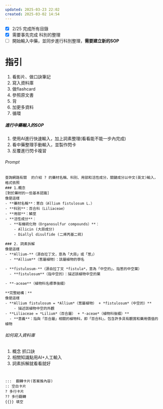 ```yaml
---
updated: 2025-03-23 22:02
created: 2025-03-02 14:54
---
```

- [x] 2/25 完成所有目錄
- [x] 需要事先完成 科別的整理
- [ ] 開始輸入中藥，並同步進行科別整理，**需要建立新的SOP**

# 指引
1. 看影片、做口訣筆記
2. 寫入資料庫
3. 做flashcard
4. 參照原文書
5. 背
6. 加更多資料
7. 循環
##### 進行中藥輸入的SOP
1. 使用AI進行快速輸入，加上詞素整理(看看能不能一步內完成)
2. 看中藥整理手動輸入，並製作閃卡
3. 反覆進行閃卡複習


###### Prompt
```
查詢網路有關  的介紹 ? 的藥材名稱、科別、用部和活性成分，關鍵成分以中文(英文)輸入，格式依照 
### 1.概念
[對於藥材的一些基本認識]
像是這樣
- **藥材名稱**：蔥白（Allium fistulosum L.）
- **科別**：百合科（Liliaceae）
- **用部**：鱗莖
- **活性成分**：
  - **有機硫化物（Organosulfur compounds）**：
    - Allicin (大蒜成分)
    - Diallyl disulfide (二烯丙基二硫)
	  
### 2. 詞素拆解
像是這樣
- **Allium-**（源自拉丁文，意為「大蒜」或「葱」）
  - **Allium**（葱屬植物）：該屬植物的學名

- **fistulosum-**（源自拉丁文 *fistula*，意為「中空的」，指葱的中空葉）
  - **fistulosum**（指中空的）：描述該植物中空的葉

- **-aceae**（植物科名標準後綴）

**完整結構：**
像是這樣
- **Allium fistulosum = *Allium*（葱屬植物） + *fistulosum*（中空的）**
	- 描述該植物中空的外觀
- **Liliaceae = *Lilium*（百合屬） + *-aceae*（植物科後綴）**  
  - **意義**：指與「百合屬」相關的植物科，即「百合科」，包含許多具有觀賞和藥用價值的植物
```

###### 如何寫入資料庫
1. 概念 抓口訣
2. 相關知識點用AI+人工輸入
3. 詞素拆解就看看就好

# 
```
:::  翻轉卡片(答案推內容)
:: 空白卡片
? 多行卡片
?? 多行翻轉
{{}} 填空
```
